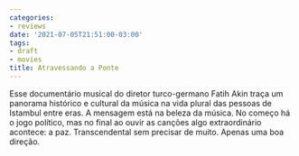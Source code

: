 ```yaml
---
categories:
- reviews
date: '2021-07-05T21:51:00-03:00'
tags:
- draft
- movies
title: Atravessando a Ponte
---
```


Esse documentário musical do diretor turco-germano Fatih Akin traça um panorama histórico e cultural da música na vida plural das pessoas de Istambul entre eras. A mensagem está na beleza da música. No começo há o jogo político, mas no final ao ouvir as canções algo extraordinário acontece: a paz. Transcendental sem precisar de muito. Apenas uma boa direção.

